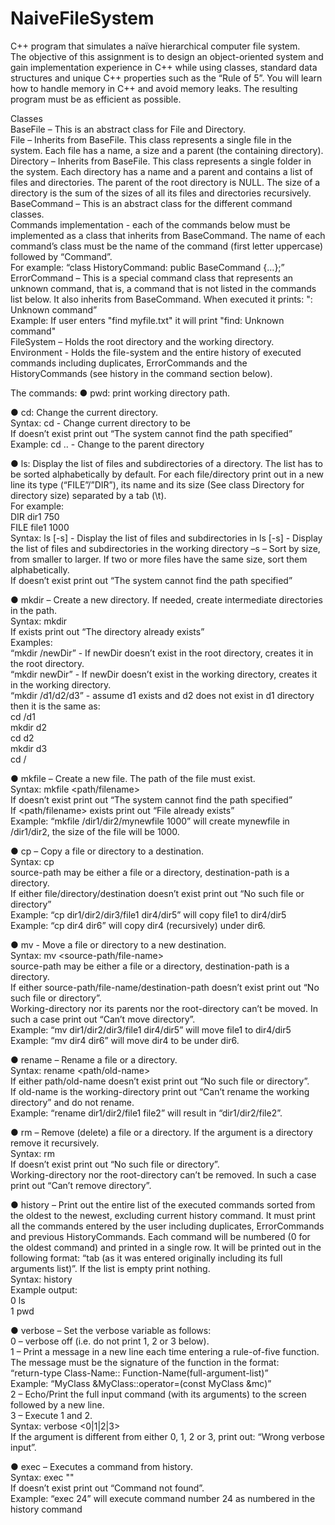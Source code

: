 # NaiveFileSystem
C++ program that simulates a naïve hierarchical computer file system.  
The objective of this assignment is to design an object-oriented system and gain implementation
experience in C++ while using classes, standard data structures and unique C++ properties such
as the “Rule of 5”. You will learn how to handle memory in C++ and avoid memory leaks. The
resulting program must be as efficient as possible.  

Classes  
BaseFile – This is an abstract class for File and Directory.  
File – Inherits from BaseFile. This class represents a single file in the system. Each file has a
name, a size and a parent (the containing directory).  
Directory – Inherits from BaseFile. This class represents a single folder in the system. Each
directory has a name and a parent and contains a list of files and directories. The parent of the
root directory is NULL. The size of a directory is the sum of the sizes of all its files and directories
recursively.  
BaseCommand – This is an abstract class for the different command classes.  
Commands implementation - each of the commands below must be implemented as a class
that inherits from BaseCommand. The name of each command’s class must be the name of the
command (first letter uppercase) followed by “Command”.  
For example: “class HistoryCommand: public BaseCommand {…};”  
ErrorCommand – This is a special command class that represents an unknown command, that is,
a command that is not listed in the commands list below. It also inherits from BaseCommand.
When executed it prints: "<the-input-command>: Unknown command”  
Example: If user enters "find myfile.txt" it will print "find: Unknown command"  
FileSystem – Holds the root directory and the working directory.  
Environment - Holds the file-system and the entire history of executed commands including
duplicates, ErrorCommands and the HistoryCommands (see history in the command section
below).  
 
 The commands:
● pwd: print working directory path.  
 
● cd: Change the current directory.  
Syntax: cd <path> - Change current directory to be <path>  
If <path> doesn’t exist print out “The system cannot find the path specified”  
Example: cd .. - Change to the parent directory  
 
● ls: Display the list of files and subdirectories of a directory. The list has to be sorted
alphabetically by default. For each file/directory print out in a new line its type
(“FILE”/”DIR”), its name and its size (See class Directory for directory size) separated by a tab 
(\t).  
For example:  
DIR dir1 750  
FILE file1 1000  
Syntax: ls [-s] <path> - Display the list of files and subdirectories in <path>
 ls [-s] - Display the list of files and subdirectories in the working directory
–s – Sort by size, from smaller to larger. If two or more files have the same size, sort them
alphabetically.  
If <path> doesn’t exist print out “The system cannot find the path specified”  
 
● mkdir – Create a new directory. If needed, create intermediate directories in the path.  
Syntax: mkdir <path>  
If <path> exists print out “The directory already exists”  
Examples:  
“mkdir /newDir” - If newDir doesn’t exist in the root directory, creates it in the root
directory.  
“mkdir newDir” - If newDir doesn’t exist in the working directory, creates it in the working
directory.  
“mkdir /d1/d2/d3” - assume d1 exists and d2 does not exist in d1 directory then it is the
same as:  
cd /d1  
mkdir d2  
cd d2  
mkdir d3  
cd /  
 
● mkfile – Create a new file. The path of the file must exist.  
Syntax: mkfile <path/filename> <size>  
If <path> doesn’t exist print out “The system cannot find the path specified”  
If <path/filename> exists print out “File already exists”  
Example: “mkfile /dir1/dir2/mynewfile 1000” will create mynewfile in /dir1/dir2, the size of
the file will be 1000.  
 
● cp – Copy a file or directory to a destination.  
Syntax: cp <source-path> <destination-path>  
source-path may be either a file or a directory, destination-path is a directory.  
If either file/directory/destination doesn’t exist print out “No such file or directory”  
Example: “cp dir1/dir2/dir3/file1 dir4/dir5” will copy file1 to dir4/dir5  
Example: “cp dir4 dir6” will copy dir4 (recursively) under dir6.
 
● mv - Move a file or directory to a new destination.  
Syntax: mv <source-path/file-name> <destination-path>  
source-path may be either a file or a directory, destination-path is a directory.  
If either source-path/file-name/destination-path doesn’t exist print out “No such file or
directory”.  
Working-directory nor its parents nor the root-directory can’t be moved. In such a case print
out “Can’t move directory”.  
Example: “mv dir1/dir2/dir3/file1 dir4/dir5” will move file1 to dir4/dir5  
Example: “mv dir4 dir6” will move dir4 to be under dir6.  
 
● rename – Rename a file or a directory.  
Syntax: rename <path/old-name> <new-name>  
If either path/old-name doesn’t exist print out “No such file or directory”.  
If old-name is the working-directory print out “Can’t rename the working directory” and do
not rename.  
Example: “rename dir1/dir2/file1 file2” will result in “dir1/dir2/file2”.  
 
● rm – Remove (delete) a file or a directory. If the argument is a directory remove it
recursively.  
Syntax: rm <path>  
If <path> doesn’t exist print out “No such file or directory”.  
Working-directory nor the root-directory can’t be removed. In such a case print out “Can’t
remove directory”.  
 
● history – Print out the entire list of the executed commands sorted from the oldest to the
newest, excluding current history command. It must print all the commands entered by the
user including duplicates, ErrorCommands and previous HistoryCommands. Each command
will be numbered (0 for the oldest command) and printed in a single row. It will be printed
out in the following format: “<index>tab<the command> (as it was entered originally
including its full arguments list)”. If the list is empty print nothing.  
Syntax: history  
Example output:  
0 ls  
1 pwd  
 
● verbose – Set the verbose variable as follows:  
0 – verbose off (i.e. do not print 1, 2 or 3 below).  
1 – Print a message in a new line each time entering a rule-of-five function. The message
must be the signature of the function in the format:  
“return-type Class-Name:: Function-Name(full-argument-list)”  
Example: “MyClass &MyClass::operator=(const MyClass &mc)”  
2 – Echo/Print the full input command (with its arguments) to the screen followed by a new
line.  
3 – Execute 1 and 2.  
Syntax: verbose <0|1|2|3>  
If the argument is different from either 0, 1, 2 or 3, print out: “Wrong verbose input”. 
 
● exec – Executes a command from history.  
Syntax: exec "<command-number>"  
If <command-number> doesn’t exist print out “Command not found”.  
Example: “exec 24” will execute command number 24 as numbered in the history command

